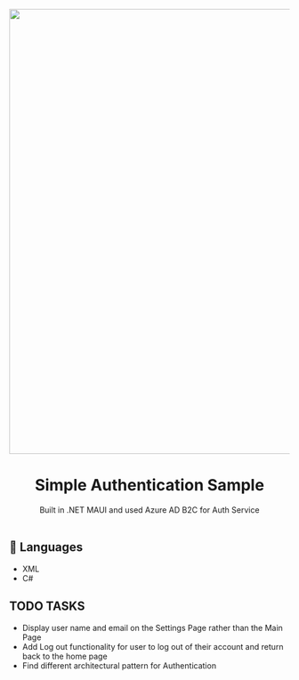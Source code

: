 
<p align="center">
    <img width="800" src="./images/src.gif">
</p>

<h1 align="center">Simple Authentication Sample</h1>

<div align="center">
Built in .NET MAUI and used Azure AD B2C for Auth Service </br></br>
</div>

## 📂 Languages 
 - XML
 - C#

## TODO TASKS
- Display user name and email on the Settings Page rather than the Main Page
- Add Log out functionality for user to log out of their account and return back to the home page
- Find different architectural pattern for Authentication
